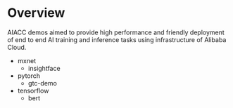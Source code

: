 # Overview
AIACC demos aimed to provide high performance and friendly deployment of end to end AI training and inference tasks using infrastructure of Alibaba Cloud.


- mxnet
    + insightface
- pytorch
    + gtc-demo
- tensorflow
    + bert

